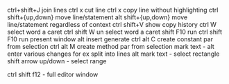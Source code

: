 ctrl+shift+J    join lines
ctrl x   cut line
ctrl x   copy line without highlighting
ctrl shift+{up,down}   move line/statement
alt shift+{up,down}   move line/statement regardless of context
ctrl shift+V    show copy history
ctrl W   select word a caret
ctrl shift W   un select word a caret
shift F10  run
ctrl shift F10  run present window
alt insert   generate
ctrl alt C   create constant par from selection
ctrl alt M   create method par from selection
mark text - alt enter  various changes for ex split into lines
alt mark text - select rectangle
shift arrow up/down - select range

ctrl shift f12 - full editor window